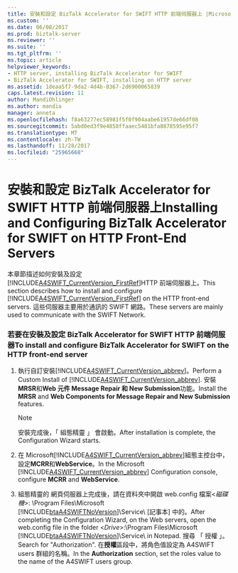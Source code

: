 ```yaml
---
title: 安裝和設定 BizTalk Accelerator for SWIFT HTTP 前端伺服器上 |Microsoft 文件
ms.custom: ''
ms.date: 06/08/2017
ms.prod: biztalk-server
ms.reviewer: ''
ms.suite: ''
ms.tgt_pltfrm: ''
ms.topic: article
helpviewer_keywords:
- HTTP server, installing BizTalk Accelerator for SWIFT
- BizTalk Accelerator for SWIFT, installing on HTTP server
ms.assetid: 1deaa5f7-9da2-4d4b-8367-2d6900065839
caps.latest.revision: 11
author: MandiOhlinger
ms.author: mandia
manager: anneta
ms.openlocfilehash: f8a63277ec58981f5f0f904aabe61957de66df08
ms.sourcegitcommit: 5abd0ed3f9e4858ffaaec5481bfa8878595e95f7
ms.translationtype: MT
ms.contentlocale: zh-TW
ms.lasthandoff: 11/28/2017
ms.locfileid: "25965668"
---
```

# <a name="installing-and-configuring-biztalk-accelerator-for-swift-on-http-front-end-servers"></a><span data-ttu-id="f6897-102">安裝和設定 BizTalk Accelerator for SWIFT HTTP 前端伺服器上</span><span class="sxs-lookup"><span data-stu-id="f6897-102">Installing and Configuring BizTalk Accelerator for SWIFT on HTTP Front-End Servers</span></span>
<span data-ttu-id="f6897-103">本章節描述如何安裝及設定[!INCLUDE[A4SWIFT_CurrentVersion_FirstRef](../../includes/a4swift-currentversion-firstref-md.md)]HTTP 前端伺服器上。</span><span class="sxs-lookup"><span data-stu-id="f6897-103">This section describes how to install and configure [!INCLUDE[A4SWIFT_CurrentVersion_FirstRef](../../includes/a4swift-currentversion-firstref-md.md)] on the HTTP front-end servers.</span></span> <span data-ttu-id="f6897-104">這些伺服器主要用於通訊的 SWIFT 網路。</span><span class="sxs-lookup"><span data-stu-id="f6897-104">These servers are mainly used to communicate with the SWIFT Network.</span></span>  
  
### <a name="to-install-and-configure-biztalk-accelerator-for-swift-on-the-http-front-end-server"></a><span data-ttu-id="f6897-105">若要在安裝及設定 BizTalk Accelerator for SWIFT HTTP 前端伺服器</span><span class="sxs-lookup"><span data-stu-id="f6897-105">To install and configure BizTalk Accelerator for SWIFT on the HTTP front-end server</span></span>  
  
1.  <span data-ttu-id="f6897-106">執行自訂安裝[!INCLUDE[A4SWIFT_CurrentVersion_abbrev](../../includes/a4swift-currentversion-abbrev-md.md)]。</span><span class="sxs-lookup"><span data-stu-id="f6897-106">Perform a Custom Install of [!INCLUDE[A4SWIFT_CurrentVersion_abbrev](../../includes/a4swift-currentversion-abbrev-md.md)].</span></span> <span data-ttu-id="f6897-107">安裝**MRSR**和**Web 元件 Message Repair 和 New Submission**功能。</span><span class="sxs-lookup"><span data-stu-id="f6897-107">Install the **MRSR** and **Web Components for Message Repair and New Submission** features.</span></span>  
  
    > [!NOTE]
    >  <span data-ttu-id="f6897-108">安裝完成後，「 組態精靈 」 會啟動。</span><span class="sxs-lookup"><span data-stu-id="f6897-108">After installation is complete, the Configuration Wizard starts.</span></span>  
  
2.  <span data-ttu-id="f6897-109">在 Microsoft[!INCLUDE[A4SWIFT_CurrentVersion_abbrev](../../includes/a4swift-currentversion-abbrev-md.md)]組態主控台中，設定**MCRR**和**WebService**。</span><span class="sxs-lookup"><span data-stu-id="f6897-109">In the Microsoft [!INCLUDE[A4SWIFT_CurrentVersion_abbrev](../../includes/a4swift-currentversion-abbrev-md.md)] Configuration console, configure **MCRR** and **WebService**.</span></span>  
  
3.  <span data-ttu-id="f6897-110">組態精靈的 網頁伺服器上完成後，請在資料夾中開啟 web.config 檔案\<*磁碟機*\>: \Program Files\Microsoft [!INCLUDE[btaA4SWIFTNoVersion](../../includes/btaa4swiftnoversion-md.md)]\Service\ [記事本] 中的。</span><span class="sxs-lookup"><span data-stu-id="f6897-110">After completing the Configuration Wizard, on the Web servers, open the web.config file in the folder \<*Drive*\>:\Program Files\Microsoft [!INCLUDE[btaA4SWIFTNoVersion](../../includes/btaa4swiftnoversion-md.md)]\Service\ in Notepad.</span></span> <span data-ttu-id="f6897-111">搜尋 「 授權 」。</span><span class="sxs-lookup"><span data-stu-id="f6897-111">Search for "Authorization".</span></span> <span data-ttu-id="f6897-112">在**授權**區段中，將角色值設定為 A4SWIFT users 群組的名稱。</span><span class="sxs-lookup"><span data-stu-id="f6897-112">In the **Authorization** section, set the roles value to the name of the A4SWIFT users group.</span></span>
